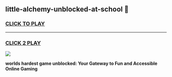 
## little-alchemy-unblocked-at-school 👋
<h3>
<a href="https://premium.freeplayer.one?title=little-alchemy-unblocked-at-school&ref=14F">CLICK TO PLAY</a></h3>
<hr>

<h3>
<a href="https://premium.freeplayer.one?title=little-alchemy-unblocked-at-school&ref=14F">CLICK 2 PLAY</a>
  
</h3>

<a href="https://premium.freeplayer.one?title=little-alchemy-unblocked-at-school&ref=12F/"><img src="https://clearcache.store/games.png"></a>


**worlds hardest game unblocked: Your Gateway to Fun and Accessible Online Gaming**
